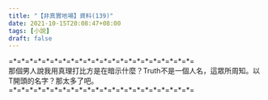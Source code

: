 ```yaml
---
title: "【非真實地場】資料(139)"
date: 2021-10-15T20:08:47+08:00
tags: [小說]
draft: false
---
```


=\*=\*=\*=\*=\*=\*=\*=\*=\*=\*=\*=\*=\*=\*=\*=\*=\*=\*=\*=\*=\*=\*=  
那個男人說我用真理打比方是在暗示什麼？Truth不是一個人名，這眾所周知。以T開頭的名字？那太多了吧。  
=\*=\*=\*=\*=\*=\*=\*=\*=\*=\*=\*=\*=\*=\*=\*=\*=\*=\*=\*=\*=\*=\*=  